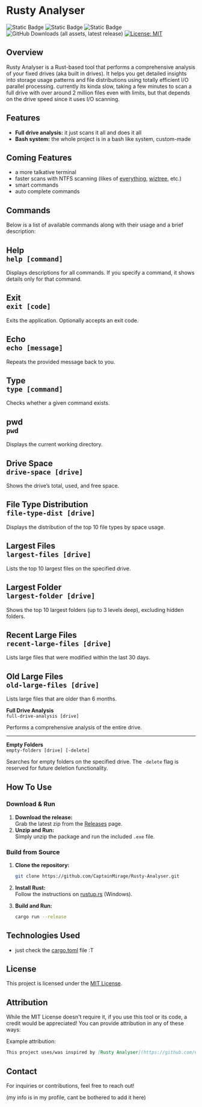 # Rusty Analyser

![Static Badge](https://img.shields.io/badge/Version-Alpha-%23e81919?style=flat&color=%23e81919)
![Static Badge](https://img.shields.io/badge/Development_Stage-InDev-%234be819?style=flat)
![Static Badge](https://img.shields.io/badge/Latest_Update-¯%5C__%28ツ%29__/¯-%2318a5a3?)
![GitHub Downloads (all assets, latest release)](https://img.shields.io/github/downloads-pre/CaptainMirage/Rusty-Analyser/latest/total?style=flat&label=Total%20Downloads&color=%2322c2a0)
[![License: MIT](https://img.shields.io/badge/License-MIT-blue.svg)](https://opensource.org/licenses/MIT)

## Overview

Rusty Analyser is a Rust-based tool that performs a comprehensive analysis of your fixed drives (aka built in drives).
It helps you get detailed insights into storage usage patterns and file distributions using totally efficient I/O parallel processing.
currently its kinda slow, taking a few minutes to scan a full drive with over around 2 million files even with limits,
but that depends on the drive speed since it uses I/O scanning.

## Features
- **Full drive analysis:** it just scans it all and does it all
- **Bash system:** the whole project is in a bash like system, custom-made

## Coming Features
- a more talkative terminal
- faster scans with NTFS scanning 
(likes of [everything](https://www.voidtools.com/), [wiztree](https://diskanalyzer.com/), etc.)
- smart commands
- auto complete commands

## Commands

Below is a list of available commands along with their usage and a brief description:

**Help**  
`help [command]`
-------------  
Displays descriptions for all commands. If you specify a command, it shows details only for that command.

**Exit**  
`exit [code]`
-------------  
Exits the application. Optionally accepts an exit code.

**Echo**  
`echo [message]`
-------------  
Repeats the provided message back to you.

**Type**  
`type [command]`
-------------  
Checks whether a given command exists.

**pwd**  
`pwd`
-------------  
Displays the current working directory.

**Drive Space**  
`drive-space [drive]`
-------------  
Shows the drive’s total, used, and free space.

**File Type Distribution**  
`file-type-dist [drive]`
-------------  
Displays the distribution of the top 10 file types by space usage.

**Largest Files**  
`largest-files [drive]`
-------------  
Lists the top 10 largest files on the specified drive.

**Largest Folder**  
`largest-folder [drive]`
-------------  
Shows the top 10 largest folders (up to 3 levels deep), excluding hidden folders.

**Recent Large Files**  
`recent-large-files [drive]`
-------------  
Lists large files that were modified within the last 30 days.

**Old Large Files**  
`old-large-files [drive]`
-------------  
Lists large files that are older than 6 months.

**Full Drive Analysis**  
`full-drive-analysis [drive]`

Performs a comprehensive analysis of the entire drive.

------

**Empty Folders**  
`empty-folders [drive] [-delete]`

Searches for empty folders on the specified drive. The `-delete` flag is reserved for future deletion functionality.

## How To Use

### Download & Run

1. **Download the release:**  
   Grab the latest zip from the [Releases](https://github.com/CaptainMirage/Rusty-Analyser/releases) page.
2. **Unzip and Run:**  
   Simply unzip the package and run the included `.exe` file.

### Build from Source

1. **Clone the repository:**

   ```bash
   git clone https://github.com/CaptainMirage/Rusty-Analyser.git
   ```
2. **Install Rust:**  
   Follow the instructions on [rustup.rs](https://rustup.rs/) (Windows).
3. **Build and Run:**

   ```bash
   cargo run --release
   ```

## Technologies Used

- just check the [cargo.toml](https://github.com/CaptainMirage/Rusty-Analyser/blob/master/Cargo.toml) file :T

## License

This project is licensed under the [MIT License](LICENSE).

## Attribution
While the MIT License doesn't require it, if you use this tool or its code, a credit would be appreciated! You can provide attribution in any of these ways:

Example attribution:
```markdown
This project uses/was inspired by [Rusty Analyser](https://github.com/CaptainMirage/Rusty-Analyser) by Captain Mirage.
```

## Contact
For inquiries or contributions, feel free to reach out!

(my info is in my profile, cant be bothered to add it here)